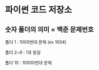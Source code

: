 # 파이썬 코드 저장소
## 숫자 폴더의 의미 = 백준 문제번호

폴더 1 : 1000번대 문제 (ex 1004)

폴더 2~9 : 1과 동일

폴더 10 : 10000번대 문제

